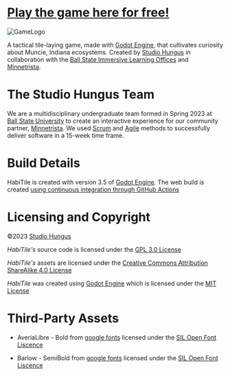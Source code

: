 # [Play the game here for free!](https://studio-hungus.github.io/habitile/)

![GameLogo](https://github.com/studio-hungus/habitile/blob/master/raw_assets/logo_website.png)

A tactical tile-laying game, made with [Godot Engine](https://godotengine.org/), that cultivates curiosity about Muncie, Indiana ecosystems. Created by [Studio Hungus](https://github.com/studio-hungus) in collaboration with the [Ball State Immersive Learning Offices](https://www.bsu.edu/about/administrativeoffices/immersive-learning) and [Minnetrista](https://www.minnetrista.net/).

# The Studio Hungus Team

We are a multidisciplinary undergraduate team formed in Spring 2023 at [Ball State University](https://www.bsu.edu/) to create an interactive experience for our community partner, [Minnetrista](https://www.minnetrista.net/). We used [Scrum](https://www.scrum.org/resources/what-scrum-module) and [Agile](https://agilemanifesto.org/) methods to successfully deliver software in a 15-week time frame.

# Build Details

HabiTile is created with version 3.5 of [Godot Engine](https://godotengine.org/). The web build is created [using continuous integration through GitHub Actions](.github/workflows/godot-ci.yml)

# Licensing and Copyright

©2023 [Studio Hungus](https://github.com/studio-hungus)

_HabiTile's_ source code is licensed under the [GPL 3.0 License](LICENSE.txt)

_HabiTile's_ assets are licensed under the [Creative Commons Attribution ShareAlike 4.0 License](https://creativecommons.org/licenses/by-sa/4.0/)

_HabiTile_ was created using [Godot Engine](https://godotengine.org/) which is licensed under the [MIT License](https://github.com/studio-hungus/habitile/blob/master/licenses/Godot_MIT.md)

# Third-Party Assets
- AveriaLibre - Bold from [google fonts](https://fonts.google.com/specimen/Averia+Libre?query=averia+libre) licensed under the [SIL Open Font Liscence](licenses/Averia_Libre_OFL.txt)

- Barlow - SemiBold from [google fonts](https://fonts.google.com/specimen/Barlow?query=barlow) licensed under the [SIL Open Font Liscence](licenses/Barlow_OFL.txt)
